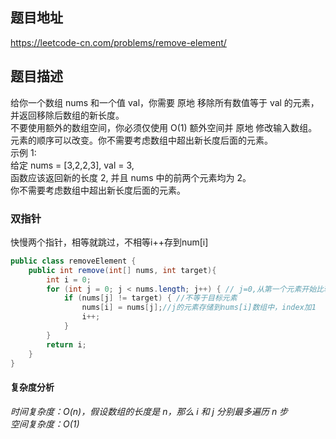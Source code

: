 ## 题目地址
https://leetcode-cn.com/problems/remove-element/
## 题目描述
给你一个数组 nums 和一个值 val，你需要 原地 移除所有数值等于 val 的元素，并返回移除后数组的新长度。  
不要使用额外的数组空间，你必须仅使用 O(1) 额外空间并 原地 修改输入数组。  
元素的顺序可以改变。你不需要考虑数组中超出新长度后面的元素。  
示例 1:  
给定 nums = [3,2,2,3], val = 3,  
函数应该返回新的长度 2, 并且 nums 中的前两个元素均为 2。  
你不需要考虑数组中超出新长度后面的元素。  

### 双指针
快慢两个指针，相等就跳过，不相等i++存到num[i]
```java
public class removeElement {
    public int remove(int[] nums, int target){
        int i = 0;
        for (int j = 0; j < nums.length; j++) { // j=0,从第一个元素开始比较
            if (nums[j] != target) { //不等于目标元素
                nums[i] = nums[j];//j的元素存储到nums[i]数组中，index加1
                i++;
            }
        }
        return i;
    }
}
```
#### 复杂度分析
*时间复杂度：O(n)，假设数组的长度是 n，那么 i 和 j 分别最多遍历 n 步  
空间复杂度：O(1)*